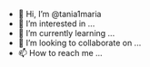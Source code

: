- 👋 Hi, I’m @tania1maria
- 👀 I’m interested in ...
- 🌱 I’m currently learning ...
- 💞️ I’m looking to collaborate on ...
- 📫 How to reach me ...

<!---
tania1maria/tania1maria is a ✨ special ✨ repository because its `README.md` (this file) appears on your GitHub profile.
You can click the Preview link to take a look at your changes.
--->

